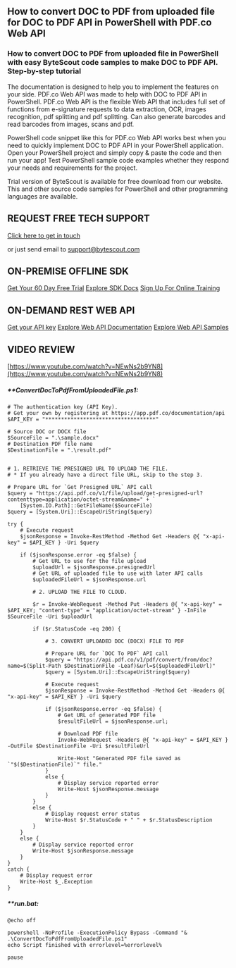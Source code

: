 ## How to convert DOC to PDF from uploaded file for DOC to PDF API in PowerShell with PDF.co Web API

### How to convert DOC to PDF from uploaded file in PowerShell with easy ByteScout code samples to make DOC to PDF API. Step-by-step tutorial

The documentation is designed to help you to implement the features on your side. PDF.co Web API was made to help with DOC to PDF API in PowerShell. PDF.co Web API is the flexible Web API that includes full set of functions from e-signature requests to data extraction, OCR, images recognition, pdf splitting and pdf splitting. Can also generate barcodes and read barcodes from images, scans and pdf.

PowerShell code snippet like this for PDF.co Web API works best when you need to quickly implement DOC to PDF API in your PowerShell application. Open your PowerShell project and simply copy & paste the code and then run your app! Test PowerShell sample code examples whether they respond your needs and requirements for the project.

Trial version of ByteScout is available for free download from our website. This and other source code samples for PowerShell and other programming languages are available.

## REQUEST FREE TECH SUPPORT

[Click here to get in touch](https://bytescout.zendesk.com/hc/en-us/requests/new?subject=PDF.co%20Web%20API%20Question)

or just send email to [support@bytescout.com](mailto:support@bytescout.com?subject=PDF.co%20Web%20API%20Question) 

## ON-PREMISE OFFLINE SDK 

[Get Your 60 Day Free Trial](https://bytescout.com/download/web-installer?utm_source=github-readme)
[Explore SDK Docs](https://bytescout.com/documentation/index.html?utm_source=github-readme)
[Sign Up For Online Training](https://academy.bytescout.com/)


## ON-DEMAND REST WEB API

[Get your API key](https://pdf.co/documentation/api?utm_source=github-readme)
[Explore Web API Documentation](https://pdf.co/documentation/api?utm_source=github-readme)
[Explore Web API Samples](https://github.com/bytescout/ByteScout-SDK-SourceCode/tree/master/PDF.co%20Web%20API)

## VIDEO REVIEW

[https://www.youtube.com/watch?v=NEwNs2b9YN8](https://www.youtube.com/watch?v=NEwNs2b9YN8)




<!-- code block begin -->

##### ****ConvertDocToPdfFromUploadedFile.ps1:**
    
```
# The authentication key (API Key).
# Get your own by registering at https://app.pdf.co/documentation/api
$API_KEY = "***********************************"

# Source DOC or DOCX file
$SourceFile = ".\sample.docx"
# Destination PDF file name
$DestinationFile = ".\result.pdf"


# 1. RETRIEVE THE PRESIGNED URL TO UPLOAD THE FILE.
# * If you already have a direct file URL, skip to the step 3.

# Prepare URL for `Get Presigned URL` API call
$query = "https://api.pdf.co/v1/file/upload/get-presigned-url?contenttype=application/octet-stream&name=" + `
    [System.IO.Path]::GetFileName($SourceFile)
$query = [System.Uri]::EscapeUriString($query)

try {
    # Execute request
    $jsonResponse = Invoke-RestMethod -Method Get -Headers @{ "x-api-key" = $API_KEY } -Uri $query
    
    if ($jsonResponse.error -eq $false) {
        # Get URL to use for the file upload 
        $uploadUrl = $jsonResponse.presignedUrl
        # Get URL of uploaded file to use with later API calls
        $uploadedFileUrl = $jsonResponse.url

        # 2. UPLOAD THE FILE TO CLOUD.

        $r = Invoke-WebRequest -Method Put -Headers @{ "x-api-key" = $API_KEY; "content-type" = "application/octet-stream" } -InFile $SourceFile -Uri $uploadUrl
        
        if ($r.StatusCode -eq 200) {
            
            # 3. CONVERT UPLOADED DOC (DOCX) FILE TO PDF

            # Prepare URL for `DOC To PDF` API call
            $query = "https://api.pdf.co/v1/pdf/convert/from/doc?name=$(Split-Path $DestinationFile -Leaf)&url=$($uploadedFileUrl)"
            $query = [System.Uri]::EscapeUriString($query)

            # Execute request
            $jsonResponse = Invoke-RestMethod -Method Get -Headers @{ "x-api-key" = $API_KEY } -Uri $query

            if ($jsonResponse.error -eq $false) {
                # Get URL of generated PDF file
                $resultFileUrl = $jsonResponse.url;
                
                # Download PDF file
                Invoke-WebRequest -Headers @{ "x-api-key" = $API_KEY } -OutFile $DestinationFile -Uri $resultFileUrl

                Write-Host "Generated PDF file saved as `"$($DestinationFile)`" file."
            }
            else {
                # Display service reported error
                Write-Host $jsonResponse.message
            }
        }
        else {
            # Display request error status
            Write-Host $r.StatusCode + " " + $r.StatusDescription
        }
    }
    else {
        # Display service reported error
        Write-Host $jsonResponse.message
    }
}
catch {
    # Display request error
    Write-Host $_.Exception
}

```

<!-- code block end -->    

<!-- code block begin -->

##### ****run.bat:**
    
```
@echo off

powershell -NoProfile -ExecutionPolicy Bypass -Command "& .\ConvertDocToPdfFromUploadedFile.ps1"
echo Script finished with errorlevel=%errorlevel%

pause
```

<!-- code block end -->